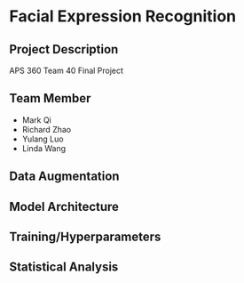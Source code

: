 # Facial Expression Recognition
## Project Description
APS 360 Team 40 Final Project

## Team Member
- Mark Qi
- Richard Zhao
- Yulang Luo
- Linda Wang

## Data Augmentation

## Model Architecture

## Training/Hyperparameters

## Statistical Analysis

